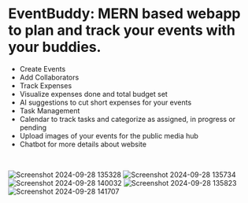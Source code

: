 <h1>EventBuddy: MERN based webapp to plan and track your events with your buddies.</h1>
<ul>
  <li>Create Events</li>
  <li>Add Collaborators</li>
  <li>Track Expenses</li>
  <li>Visualize expenses done and total budget set</li>
  <li>AI suggestions to cut short expenses for your events</li>
  <li>Task Management</li>
  <li>Calendar to track tasks and categorize as assigned, in progress or pending</li>
  <li>Upload images of your events for the public media hub</li>
  <li>Chatbot for more details about website</li>
</ul>
<br>

![Screenshot 2024-09-28 135328](https://github.com/user-attachments/assets/0dae0229-6d8d-40a5-b8d6-161d544dfdf2)
![Screenshot 2024-09-28 135734](https://github.com/user-attachments/assets/def87b65-2bf9-4fa3-a903-7fa1fc52015e)
![Screenshot 2024-09-28 140032](https://github.com/user-attachments/assets/aefdb7cf-e6cc-4a6e-9aa4-aec3ddceb65e)
![Screenshot 2024-09-28 135823](https://github.com/user-attachments/assets/91ca9988-0e5b-444e-a28f-7bd80be324ff)
![Screenshot 2024-09-28 141707](https://github.com/user-attachments/assets/3cf58d6a-dbc6-443e-9100-728ccdbed6b4)
